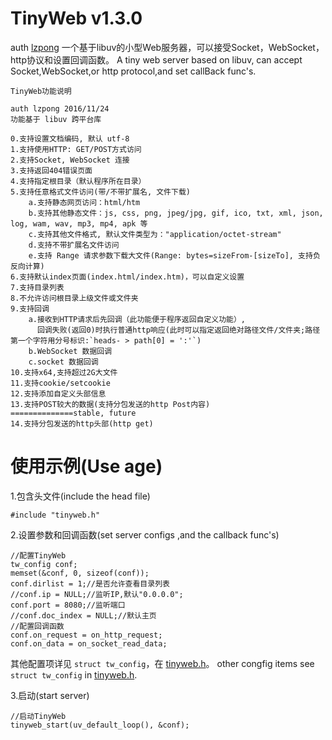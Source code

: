 # TinyWeb v1.3.0
auth [lzpong](https://github.com/lzpong)
一个基于libuv的小型Web服务器，可以接受Socket，WebSocket，http协议和设置回调函数。
A tiny web server based on libuv, can accept Socket,WebSocket,or http protocol,and set callBack func's.
```
TinyWeb功能说明

auth lzpong 2016/11/24
功能基于 libuv 跨平台库

0.支持设置文档编码, 默认 utf-8
1.支持使用HTTP: GET/POST方式访问
2.支持Socket, WebSocket 连接
3.支持返回404错误页面
4.支持指定根目录（默认程序所在目录）
5.支持任意格式文件访问(带/不带扩展名, 文件下载)
	a.支持静态网页访问：html/htm
	b.支持其他静态文件：js, css, png, jpeg/jpg, gif, ico, txt, xml, json, log, wam, wav, mp3, mp4, apk 等
	c.支持其他文件格式, 默认文件类型为："application/octet-stream"
	d.支持不带扩展名文件访问
	e.支持 Range 请求参数下载大文件(Range: bytes=sizeFrom-[sizeTo], 支持负反向计算)
6.支持默认index页面(index.html/index.htm)，可以自定义设置
7.支持目录列表
8.不允许访问根目录上级文件或文件夹
9.支持回调
	a.接收到HTTP请求后先回调（此功能便于程序返回自定义功能）,
	  回调失败(返回0)时执行普通http响应(此时可以指定返回绝对路径文件/文件夹;路径第一个字符用分号标识:`heads- > path[0] = ':'`)
	b.WebSocket 数据回调
	c.socket 数据回调
10.支持x64,支持超过2G大文件
11.支持cookie/setcookie
12.支持添加自定义头部信息
13.支持POST较大的数据(支持分包发送的http Post内容)
==============stable, future
14.支持分包发送的http头部(http get)

```
# 使用示例(Use age)
1.包含头文件(include the head file)
```
#include "tinyweb.h"
```
2.设置参数和回调函数(set server configs ,and the callback func's)
```
//配置TinyWeb
tw_config conf;
memset(&conf, 0, sizeof(conf));
conf.dirlist = 1;//是否允许查看目录列表
//conf.ip = NULL;//监听IP,默认"0.0.0.0";
conf.port = 8080;//监听端口
//conf.doc_index = NULL;//默认主页
//配置回调函数
conf.on_request = on_http_request;
conf.on_data = on_socket_read_data;
```
其他配置项详见 `struct tw_config`，在 [tinyweb.h](https://github.com/lzpong/TinyWeb/blob/master/tinyweb.h)。
other congfig items see `struct tw_config` in [tinyweb.h](https://github.com/lzpong/TinyWeb/blob/master/tinyweb.h).

3.启动(start server)
```
//启动TinyWeb
tinyweb_start(uv_default_loop(), &conf);
```
